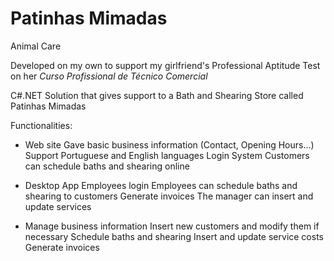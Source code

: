 # Patinhas Mimadas
Animal Care

Developed on my own to support my girlfriend's Professional Aptitude Test on her <i> Curso Profissional de Técnico Comercial </i>

C#.NET Solution that gives support to a Bath and Shearing Store called Patinhas Mimadas

Functionalities:

- Web site
Gave basic business information (Contact, Opening Hours...)
Support Portuguese and English languages
Login System
Customers can schedule baths and shearing online

- Desktop App
Employees login
Employees can schedule baths and shearing to customers
Generate invoices
The manager can insert and update services

- Manage business information
Insert new customers and modify them if necessary
Schedule baths and shearing
Insert and update service costs
Generate invoices

